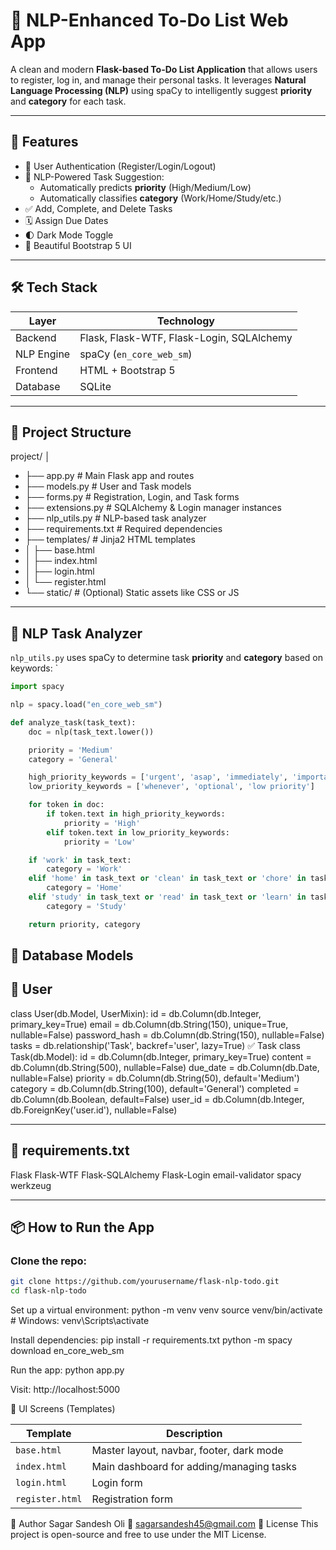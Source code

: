 # 📝 NLP-Enhanced To-Do List Web App

A clean and modern **Flask-based To-Do List Application** that allows users to register, log in, and manage their personal tasks. It leverages **Natural Language Processing (NLP)** using spaCy to intelligently suggest **priority** and **category** for each task.

---

## 🚀 Features

- 🔐 User Authentication (Register/Login/Logout)
- 🧠 NLP-Powered Task Suggestion:
  - Automatically predicts **priority** (High/Medium/Low)
  - Automatically classifies **category** (Work/Home/Study/etc.)
- ✅ Add, Complete, and Delete Tasks
- 🗓️ Assign Due Dates
- 🌓 Dark Mode Toggle
- 🎨 Beautiful Bootstrap 5 UI

---

## 🛠️ Tech Stack

| Layer        | Technology               |
|--------------|---------------------------|
| Backend      | Flask, Flask-WTF, Flask-Login, SQLAlchemy |
| NLP Engine   | spaCy (`en_core_web_sm`) |
| Frontend     | HTML + Bootstrap 5       |
| Database     | SQLite                    |

---

## 📁 Project Structure
project/
│
- ├── app.py # Main Flask app and routes
- ├── models.py # User and Task models
- ├── forms.py # Registration, Login, and Task forms
- ├── extensions.py # SQLAlchemy & Login manager instances
- ├── nlp_utils.py # NLP-based task analyzer
- ├── requirements.txt # Required dependencies
- ├── templates/ # Jinja2 HTML templates
- │ ├── base.html
- │ ├── index.html
- │ ├── login.html
- │ └── register.html
- └── static/ # (Optional) Static assets like CSS or JS


---

## 🧠 NLP Task Analyzer

`nlp_utils.py` uses spaCy to determine task **priority** and **category** based on keywords:
`
```python
import spacy

nlp = spacy.load("en_core_web_sm")

def analyze_task(task_text):
    doc = nlp(task_text.lower())

    priority = 'Medium'
    category = 'General'

    high_priority_keywords = ['urgent', 'asap', 'immediately', 'important', 'high priority']
    low_priority_keywords = ['whenever', 'optional', 'low priority']

    for token in doc:
        if token.text in high_priority_keywords:
            priority = 'High'
        elif token.text in low_priority_keywords:
            priority = 'Low'

    if 'work' in task_text:
        category = 'Work'
    elif 'home' in task_text or 'clean' in task_text or 'chore' in task_text:
        category = 'Home'
    elif 'study' in task_text or 'read' in task_text or 'learn' in task_text:
        category = 'Study'

    return priority, category

```
## 🔐 Database Models
## 👤 User
class User(db.Model, UserMixin):
    id = db.Column(db.Integer, primary_key=True)
    email = db.Column(db.String(150), unique=True, nullable=False)
    password_hash = db.Column(db.String(150), nullable=False)
    tasks = db.relationship('Task', backref='user', lazy=True)
✅ Task
class Task(db.Model):
    id = db.Column(db.Integer, primary_key=True)
    content = db.Column(db.String(500), nullable=False)
    due_date = db.Column(db.Date, nullable=False)
    priority = db.Column(db.String(50), default='Medium')
    category = db.Column(db.String(100), default='General')
    completed = db.Column(db.Boolean, default=False)
    user_id = db.Column(db.Integer, db.ForeignKey('user.id'), nullable=False)

  ---
## 🧾 requirements.txt
Flask
Flask-WTF
Flask-SQLAlchemy
Flask-Login
email-validator
spacy
werkzeug

---
## 📦 How to Run the App
### Clone the repo:
```bash
git clone https://github.com/yourusername/flask-nlp-todo.git
cd flask-nlp-todo
```

Set up a virtual environment:
python -m venv venv
source venv/bin/activate  # Windows: venv\Scripts\activate

Install dependencies:
pip install -r requirements.txt
python -m spacy download en_core_web_sm

Run the app:
python app.py

Visit: http://localhost:5000

🎨 UI Screens (Templates)

| Template        | Description                              |
| --------------- | ---------------------------------------- |
| `base.html`     | Master layout, navbar, footer, dark mode |
| `index.html`    | Main dashboard for adding/managing tasks |
| `login.html`    | Login form                               |
| `register.html` | Registration form                        |

👤 Author
Sagar Sandesh Oli
📧 sagarsandesh45@gmail.com
📜 License
This project is open-source and free to use under the MIT License.
